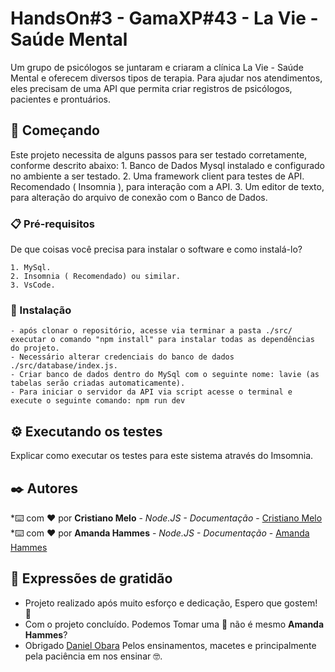 # HandsOn#3 - GamaXP#43 - La Vie - Saúde Mental

Um grupo de psicólogos se juntaram e criaram a clínica La Vie - Saúde Mental e
oferecem diversos tipos de terapia.
Para ajudar nos atendimentos, eles precisam de uma API que permita criar registros de
psicólogos, pacientes e prontuários.

## 🚀 Começando

Este projeto necessita de alguns passos para ser testado corretamente, conforme descrito abaixo:
    1. Banco de Dados Mysql instalado e configurado no ambiente a ser testado.
    2. Uma framework client para testes de API. Recomendado ( Insomnia ), para interação com a API.
    3. Um editor de texto, para alteração do arquivo de conexão com o Banco de Dados.

### 📋 Pré-requisitos

De que coisas você precisa para instalar o software e como instalá-lo?

    1. MySql.
    2. Insomnia ( Recomendado) ou similar.
    3. VsCode.

### 🔧 Instalação
    - após clonar o repositório, acesse via terminar a pasta ./src/ executar o comando "npm install" para instalar todas as dependências do projeto.
    - Necessário alterar credenciais do banco de dados ./src/database/index.js.
    - Criar banco de dados dentro do MySql com o seguinte nome: lavie (as tabelas serão criadas automaticamente).
    - Para iniciar o servidor da API via script acesse o terminal e execute o seguinte comando: npm run dev
  

## ⚙️ Executando os testes

Explicar como executar os testes para este sistema através do Imsomnia.

## ✒️ Autores

*⌨️ com ❤️ por **Cristiano Melo** - *Node.JS - Documentação* - [Cristiano Melo](https://github.com/Cristiano-Melo)<br>
*⌨️ com ❤️ por **Amanda Hammes** - *Node.JS - Documentação* - [Amanda Hammes](https://github.com/amandahammes/)

## 🎁 Expressões de gratidão

* Projeto realizado após muito esforço e dedicação, Espero que gostem! 📢
* Com o projeto concluído. Podemos Tomar uma 🍺 não é mesmo **Amanda Hammes**?
* Obrigado [Daniel Obara](https://github.com/DanielObara) Pelos ensinamentos, macetes e principalmente pela paciência em nos ensinar 🤓.

